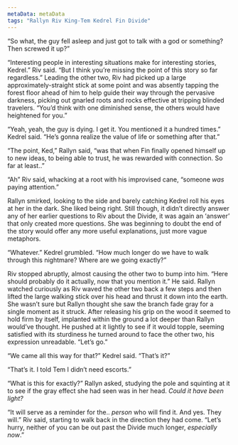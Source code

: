 ```yaml
---
metaData: metaData
tags: "Rallyn Riv King-Tem Kedrel Fin Divide"
---
```


“So what, the guy fell asleep and just got to talk with a god or something? Then screwed it up?”

“Interesting people in interesting situations make for interesting stories, Kedrel.” Riv said. “But I think you’re missing the point of this story so far regardless.” Leading the other two, Riv had picked up a large approximately-straight stick at some point and was absently tapping the forest floor ahead of him to help guide their way through the pervasive darkness, picking out gnarled roots and rocks effective at tripping blinded travelers. “You’d think with one diminished sense, the others would have heightened for you.”

“Yeah, yeah, the guy is dying. I get it. You mentioned it a hundred times.” Kedrel said. “He’s gonna realize the value of life or something after that.” 

“The point, Ked,” Rallyn said, “was that when Fin finally opened himself up to new ideas, to being able to trust, he was rewarded with connection. So far at least..”

“Ah” Riv said, whacking at a root with his improvised cane, “someone *was* paying attention.”

Rallyn smirked, looking to the side and barely catching Kedrel roll his eyes at her in the dark. She liked being right. Still though, it didn’t directly answer any of her earlier questions to Riv about the Divide, it was again an ‘answer’ that only created more questions. She was beginning to doubt the end of the story would offer any more useful explanations, just more vague metaphors.

“Whatever.” Kedrel grumbled. “How much longer do we have to walk through this nightmare? Where are we going exactly?”

Riv stopped abruptly, almost causing the other two to bump into him. “Here should probably do it actually, now that you mention it.” He said. Rallyn watched curiously as Riv waved the other two back a few steps and then lifted the large walking stick over his head and thrust it down into the earth. She wasn’t sure but Rallyn thought she saw the branch fade gray for a single moment as it struck. After releasing his grip on the wood it seemed to hold firm by itself, implanted within the ground a lot deeper than Rallyn would’ve thought. He pushed at it lightly to see if it would topple, seeming satisfied with its sturdiness he turned around to face the other two, his expression unreadable. “Let’s go.”

“We came all this way for that?” Kedrel said. “That’s it?”

“That’s it. I told Tem I didn’t need escorts.”

“What is this for exactly?” Rallyn asked, studying the pole and squinting at it to see if the gray effect she had seen was in her head. *Could it have been light?*

“It will serve as a reminder for the.. *person* who will find it. And yes. They will.” Riv said, starting to walk back in the direction they had come. “Let’s hurry, neither of you can be out past the Divide much longer, *especially now*.”